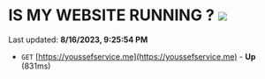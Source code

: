 # IS MY WEBSITE RUNNING ? [![](https://img.shields.io/static/v1?label=Sponsor&message=%E2%9D%A4&logo=GitHub&color=%23fe8e86)](https://github.com/sponsors/<username>)

Last updated: **8/16/2023, 9:25:54 PM**

- `GET` [https://youssefservice.me](https://youssefservice.me) - **Up** (831ms)
